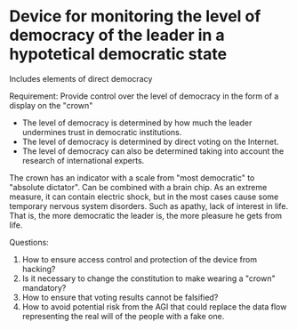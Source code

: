 # Device for monitoring the level of democracy of the leader in a hypotetical democratic state
Includes elements of direct democracy

Requirement: Provide control over the level of democracy in the form of a display on the "crown"

* The level of democracy is determined by how much the leader undermines trust in democratic institutions.
* The level of democracy is determined by direct voting on the Internet.
* The level of democracy can also be determined taking into account the research of international experts.

The crown has an indicator with a scale from "most democratic" to "absolute dictator".
Can be combined with a brain chip.
As an extreme measure, it can contain electric shock, but in the most cases cause some temporary nervous system disorders.
Such as apathy, lack of interest in life. That is, the more democratic the leader is, the more pleasure he gets from life.

Questions:
1. How to ensure access control and protection of the device from hacking?
2. Is it necessary to change the constitution to make wearing a "crown" mandatory?
3. How to ensure that voting results cannot be falsified?
4. How to avoid potential risk from the AGI that could replace the data flow representing the real will of the people with a fake one.
